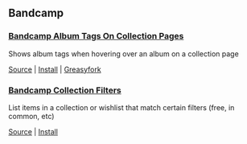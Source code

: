 ## Bandcamp

### [Bandcamp Album Tags On Collection Pages](bandcamp_collection_tags/)

Shows album tags when hovering over an album on a collection page

[Source](bandcamp_collection_tags/bandcamp_collection_tags.user.js) | [Install](https://github.com/squeek502/userscripts/raw/master/bandcamp_collection_tags/bandcamp_collection_tags.user.js) | [Greasyfork](https://greasyfork.org/en/scripts/381450-bandcamp-album-tags-on-collection-pages)

### [Bandcamp Collection Filters](bandcamp_collection_filters/)

List items in a collection or wishlist that match certain filters (free, in common, etc)

[Source](bandcamp_collection_filters/bandcamp_collection_filters.user.js) | [Install](https://github.com/squeek502/userscripts/raw/master/bandcamp_collection_filters/bandcamp_collection_filters.user.js)
